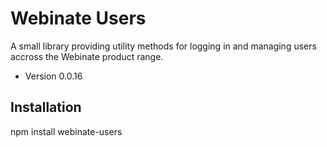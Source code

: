 Webinate Users
===============

A small library providing utility methods for logging in and managing users accross the Webinate product range.

* Version 0.0.16

## Installation

  npm install webinate-users